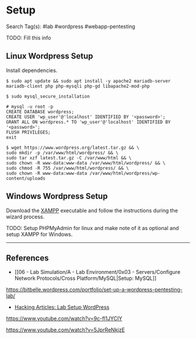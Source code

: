 # Setup

Search Tag(s): #lab #wordpress #webapp-pentesting

TODO: Fill this info

## Linux Wordpress Setup

Install dependencies.

```
$ sudo apt update && sudo apt install -y apache2 mariadb-server mariadb-client php php-mysqli php-gd libapache2-mod-php
```

```
$ sudo mysql_secure_installation
```


```
# mysql -u root -p
CREATE DATABASE wordpress;
CREATE USER 'wp_user'@'localhost' IDENTIFIED BY '<password>';
GRANT ALL ON wordpress.* TO 'wp_user'@'localhost' IDENTIFIED BY '<password>';
FLUSH PRIVILEGES;
exit
```

```
$ wget https://www.wordpress.org/latest.tar.gz && \
sudo mkdir -p /var/www/html/wordpress/ && \
sudo tar xzf latest.tar.gz -C /var/www/html && \
sudo chown -R www-data:www-data /var/www/html/wordpress/ && \
sudo chmod -R 755 /var/www/html/wordpress/ && \
sudo chown -R www-data:www-data /var/www/html/wordpress/wp-content/uploads
```

## Windows Wordpress Setup

Download the [XAMPP](https://www.apachefriends.org/download.html) executable and follow the instructions during the wizard process.

TODO: Setup PHPMyAdmin for linux and make note of it as optional and setup XAMPP for Windows.

---
## References

- [[06 - Lab Simulation/A - Lab Environment/0x03 - Servers/Configure Network Protocols/Cross Platform/MySQL|Setup: MySQL]]

https://bitbelle.wordpress.com/portfolio/set-up-a-wordpress-pentesting-lab/

- [Hacking Articles: Lab Setup WordPress](https://www.hackingarticles.in/penetration-testing-lab-setup-wordpress/)

https://www.youtube.com/watch?v=9c-fl1JYCIY

https://www.youtube.com/watch?v=5JprReNkjzE